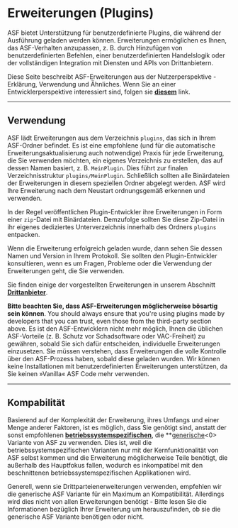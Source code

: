 # Erweiterungen (Plugins)

ASF bietet Unterstützung für benutzerdefinierte Plugins, die während der Ausführung geladen werden können. Erweiterungen ermöglichen es Ihnen, das ASF-Verhalten anzupassen, z. B. durch Hinzufügen von benutzerdefinierten Befehlen, einer benutzerdefinierten Handelslogik oder der vollständigen Integration mit Diensten und APIs von Drittanbietern.

Diese Seite beschreibt ASF-Erweiterungen aus der Nutzerperspektive - Erklärung, Verwendung und Ähnliches. Wenn Sie an einer Entwicklerperspektive interessiert sind, folgen sie **[diesem](https://github.com/JustArchiNET/ArchiSteamFarm/wiki/Plugins-development)** link.

---

## Verwendung

ASF lädt Erweiterungen aus dem Verzeichnis `plugins`, das sich in Ihrem ASF-Ordner befindet. Es ist eine empfohlene (und für die automatische Erweiterungsaktualisierung auch notwendige) Praxis für jede Erweiterung, die Sie verwenden möchten, ein eigenes Verzeichnis zu erstellen, das auf dessen Namen basiert, z. B. `MeinPlugin`. Dies führt zur finalen Verzeichnisstruktur `plugins/MeinPlugin`. Schließlich sollten alle Binärdateien der Erweiterungen in diesem speziellen Ordner abgelegt werden. ASF wird Ihre Erweiterung nach dem Neustart ordnungsgemäß erkennen und verwenden.

In der Regel veröffentlichen Plugin-Entwickler ihre Erweiterungen in Form einer `zip`-Datei mit Binärdateien. Demzufolge sollten Sie diese Zip-Datei in ihr eigenes dediziertes Unterverzeichnis innerhalb des Ordners `plugins` entpacken.

Wenn die Erweiterung erfolgreich geladen wurde, dann sehen Sie dessen Namen und Version in Ihrem Protokoll. Sie sollten den Plugin-Entwickler konsultieren, wenn es um Fragen, Probleme oder die Verwendung der Erweiterungen geht, die Sie verwenden.

Sie finden einige der vorgestellten Erweiterungen in unserem Abschnitt **[Drittanbieter](https://github.com/JustArchiNET/ArchiSteamFarm/wiki/Third-party-de-DE#asf-plugins)**.

**Bitte beachten Sie, dass ASF-Erweiterungen möglicherweise bösartig sein können**. You should always ensure that you're using plugins made by developers that you can trust, even those from the third-party section above. Es ist den ASF-Entwicklern nicht mehr möglich, Ihnen die üblichen ASF-Vorteile (z. B. Schutz vor Schadsoftware oder VAC-Freiheit) zu gewähren, sobald Sie sich dafür entscheiden, individuelle Erweiterungen einzusetzen. Sie müssen verstehen, dass Erweiterungen die volle Kontrolle über den ASF-Prozess haben, sobald diese geladen wurden. Wir können keine Installationen mit benutzerdefinierten Erweiterungen unterstützen, da Sie keinen »Vanilla« ASF Code mehr verwenden.

---

## Kompabilität

Basierend auf der Komplexität der Erweiterung, ihres Umfangs und einer Menge anderer Faktoren, ist es möglich, dass Sie genötigt sind, anstatt der sonst empfohlenen **[betriebssystemspezifischen](https://github.com/JustArchiNET/ArchiSteamFarm/wiki/Setting-up#os-specific-setup)**, die **[generische](https://github.com/JustArchiNET/ArchiSteamFarm/wiki/Setting-up#generic-setup)<0> Variante von ASF zu verwenden. Dies ist, weil die betriebssystemspezifischen Varianten nur mit der Kernfunktionalität von ASF selbst kommen und die Erweiterung möglicherweise Teile benötigt, die außerhalb des Hauptfokus fallen, wodurch es inkompatibel mit den beschnittenen betriebssystemspezifischen Applikationen wird.</p>

Generell, wenn sie Drittparteienerweiterungen verwenden, empfehlen wir die generische ASF Variante für ein Maximum an Kompatibilität. Allerdings wird dies nicht von allen Erweiterungen benötigt - Bitte lesen Sie die Informationen bezüglich Ihrer Erweiterung um herauszufinden, ob sie die generische ASF Variante benötigen oder nicht.